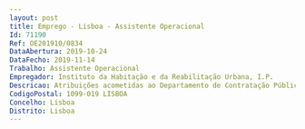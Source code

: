```yaml
--- 
layout: post
title: Emprego - Lisboa - Assistente Operacional
Id: 71190
Ref: OE201910/0834
DataAbertura: 2019-10-24
DataFecho: 2019-11-14
Trabalho: Assistente Operacional
Empregador: Instituto da Habitação e da Reabilitação Urbana, I.P.
Descricao: Atribuições acometidas ao Departamento de Contratação Pública e Administração, designadamente no âmbito do serviço de estafeta e transporte de bens dentro e fora do IHRU, I.P., a saber   Deslocações a conservatórias, IGCP, Tribunal de Contas, Contencioso Advogados   Representação do Instituto em escrituras   Entrega de valores financeiros   Apoio aos despejos.
CodigoPostal: 1099-019 LISBOA
Concelho: Lisboa
Distrito: Lisboa
--- 
```

